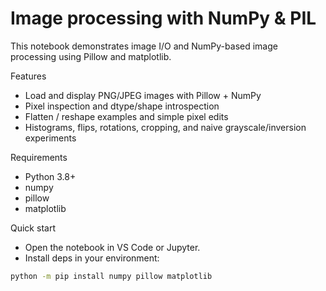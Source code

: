 
# Image processing with NumPy & PIL

This  notebook demonstrates image I/O and NumPy-based image processing using Pillow and matplotlib.

Features
- Load and display PNG/JPEG images with Pillow + NumPy
- Pixel inspection and dtype/shape introspection
- Flatten / reshape examples and simple pixel edits
- Histograms, flips, rotations, cropping, and naive grayscale/inversion experiments



Requirements
- Python 3.8+
- numpy
- pillow
- matplotlib

Quick start
- Open the notebook in VS Code or Jupyter.
- Install deps in your environment:
```bash
python -m pip install numpy pillow matplotlib
